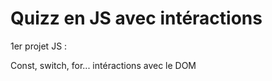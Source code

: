 <h1>Quizz en JS avec intéractions</h1>

<p>1er projet JS : </p>

<p>Const, switch, for... intéractions avec le DOM</p>
